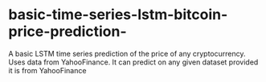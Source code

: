 # basic-time-series-lstm-bitcoin-price-prediction-
A basic LSTM time series prediction of the price of any cryptocurrency. Uses data from YahooFinance. It can predict on any given dataset provided it is from YahooFinance
